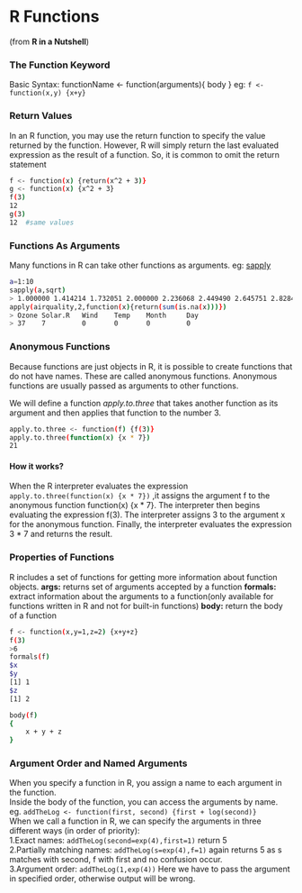 R Functions
==============
(from **R in a Nutshell**)

### The Function Keyword
Basic Syntax: 
functionName <- function(arguments){ body } 
eg: `f <- function(x,y) {x+y} `

### Return Values
In an R function, you may use the return function to specify the value returned by the function.
However, R will simply return the last evaluated expression as the result of a function.
So, it is common to omit the return statement
```sh
f <- function(x) {return(x^2 + 3)}
g <- function(x) {x^2 + 3}
f(3)
12
g(3)
12  #same values
```   
### Functions As Arguments  
Many functions in R can take other functions as arguments. eg: [sapply]
```sh
a=1:10   
sapply(a,sqrt)
> 1.000000 1.414214 1.732051 2.000000 2.236068 2.449490 2.645751 2.828427 3.000000 3.162278
apply(airquality,2,function(x){return(sum(is.na(x)))})
> Ozone Solar.R   Wind    Temp    Month     Day 
> 37    7         0       0       0         0 
```

### Anonymous Functions
Because functions are just objects in R, it is possible to create functions that do not have names. 
These are called anonymous functions. Anonymous functions are usually passed as arguments to other functions.

We will define a function *apply.to.three* that takes another function as its argument and then applies that function to the number 3.
```sh
apply.to.three <- function(f) {f(3)}
apply.to.three(function(x) {x * 7})
21
```
#### How it works?
When the R interpreter evaluates the expression `apply.to.three(function(x) {x * 7})` ,it assigns the argument f to the anonymous function function(x) {x * 7}. 
The interpreter then begins evaluating the expression f(3). 
The interpreter assigns 3 to the argument x for the anonymous function. 
Finally, the interpreter evaluates the expression 3 * 7 and returns the result.

### Properties of Functions
R includes a set of functions for getting more information about function objects.
**args:** returns set of arguments accepted by a function
**formals:** extract information about the arguments to a function(only available for functions written in R and not for built-in functions)
**body:** return the body of a function
```sh
f <- function(x,y=1,z=2) {x+y+z}
f(3)
>6
formals(f)
$x
$y
[1] 1
$z
[1] 2

body(f)
{
    x + y + z
}
```

### Argument Order and Named Arguments
When you specify a function in R, you assign a name to each argument in the function.   
Inside the body of the function, you can access the arguments by name.  
eg. `addTheLog <- function(first, second) {first + log(second)}`   
When we call a function in R, we can specify the arguments in three different ways
(in order of priority):   
1.Exact names: `addTheLog(second=exp(4),first=1)` return 5   
2.Partially matching names: `addTheLog(s=exp(4),f=1)` again returns 5 as s matches with second, f with first and no confusion occur.    
3.Argument order: `addTheLog(1,exp(4))` Here we have to pass the argument in specified order, otherwise output will be wrong.   







[sapply]:http://www.pmc.ucsc.edu/~mclapham/Rtips/apply_sapply.htm
